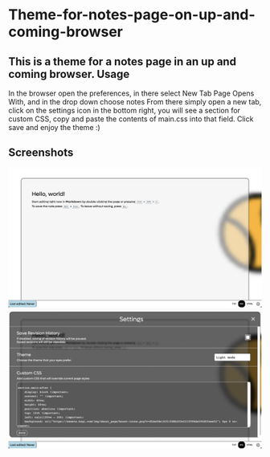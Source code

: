 # Theme-for-notes-page-on-up-and-coming-browser
This is a theme for a notes page in an up and coming browser.
Usage
--
In the browser open the preferences, in there select New Tab Page Opens With, and in the drop down choose notes
From there simply open a new tab, click on the settings icon in the bottom right, you will see a section for custom CSS, copy and paste the contents of main.css into that field. Click save and enjoy the theme :)

Screenshots
--
![](Screenshot1.png)
![](Screenshot2.png)
